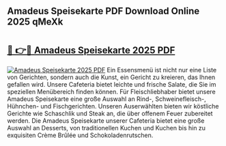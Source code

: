 ## Amadeus Speisekarte PDF Download Online 2025 qMeXk

# <h2><a href="http://gc9k5j.nevu.top/?p=Amadeus+Speisekarte">🔗 👉🔴 Amadeus Speisekarte 2025 PDF</a></h2>

[![Amadeus Speisekarte 2025 PDF](https://i.imgur.com/dBaPXMq.png)](http://gc9k5j.nevu.top/?p=Amadeus+Speisekarte)
Ein Essensmenü ist nicht nur eine Liste von Gerichten, sondern auch die Kunst, ein Gericht zu kreieren, das Ihnen gefallen wird. Unsere Cafeteria bietet leichte und frische Salate, die Sie im speziellen Menübereich finden können. Für Fleischliebhaber bietet unsere Amadeus Speisekarte eine große Auswahl an Rind-, Schweinefleisch-, Hühnchen- und Fischgerichten. Unseren Auserwählten bieten wir köstliche Gerichte wie Schaschlik und Steak an, die über offenem Feuer zubereitet werden. Die Amadeus Speisekarte unserer Cafeteria bietet eine große Auswahl an Desserts, von traditionellen Kuchen und Kuchen bis hin zu exquisiten Crème Brûlée und Schokoladenrutschen.
